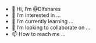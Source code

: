 - 👋 Hi, I’m @Dlfshares
- 👀 I’m interested in ...
- 🌱 I’m currently learning ...
- 💞️ I’m looking to collaborate on ...
- 📫 How to reach me ...

<!---
Dlfshares/Dlfshares is a ✨ special ✨ repository because its `README.md` (this file) appears on your GitHub profile.
You can click the Preview link to take a look at your changes.
--->
